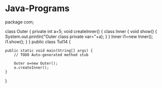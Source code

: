 # Java-Programs
package com;

class Outer
{
	private int a=5;
	void createInner()
	{
		class Inner
		{
			void show()
			{
				System.out.println("Outer class private var="+a);
			}
		}
		Inner i1=new Inner();
		i1.show();
	}
}
public class Tut14 {

	public static void main(String[] args) {
		// TODO Auto-generated method stub

		Outer o=new Outer();
		o.createInner();
	}

}

